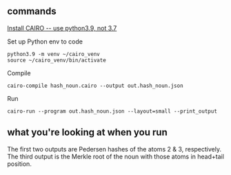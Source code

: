 
## commands
[Install CAIRO -- use python3.9, not 3.7](https://www.cairo-lang.org/docs/quickstart.html)

Set up Python env to code
```
python3.9 -m venv ~/cairo_venv
source ~/cairo_venv/bin/activate
```

Compile
```
cairo-compile hash_noun.cairo --output out.hash_noun.json
```

Run
```
cairo-run --program out.hash_noun.json --layout=small --print_output
```

## what you're looking at when you run
The first two outputs are Pedersen hashes of the atoms 2 & 3, respectively. The third output is the Merkle root of the noun with those atoms in head+tail position.
